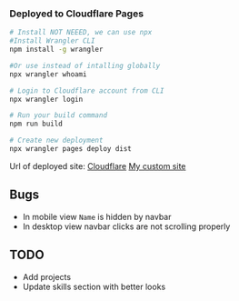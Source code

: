 ### Deployed to Cloudflare Pages

```bash
# Install NOT NEEED, we can use npx 
#Install Wrangler CLI
npm install -g wrangler

#Or use instead of intalling globally
npx wrangler whoami

# Login to Cloudflare account from CLI
npx wrangler login

# Run your build command
npm run build

# Create new deployment
npx wrangler pages deploy dist
```

Url of deployed site: [Cloudflare](myresume-ddx.pages.dev) [My custom site](info.kumarnit.in)

## Bugs
- In mobile view `Name` is hidden by navbar
- In desktop view navbar clicks are not scrolling properly

## TODO
- Add projects
- Update skills section with better looks